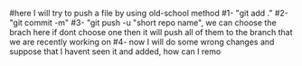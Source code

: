 #here I will try to push a file by using old-school method 
#1- "git add ."
#2- "git commit -m"
#3- "git push -u "short repo name", we can choose the brach here if dont choose one then it will push all of them to the branch that we are recently working on 
#4- now I will do some wrong changes and suppose that I havent seen it and added, how can I remo    